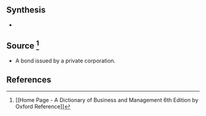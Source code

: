 ## Synthesis
- 
## Source [^1]
- A bond issued by a private corporation.
## References

[^1]: [[Home Page - A Dictionary of Business and Management 6th Edition by Oxford Reference]]